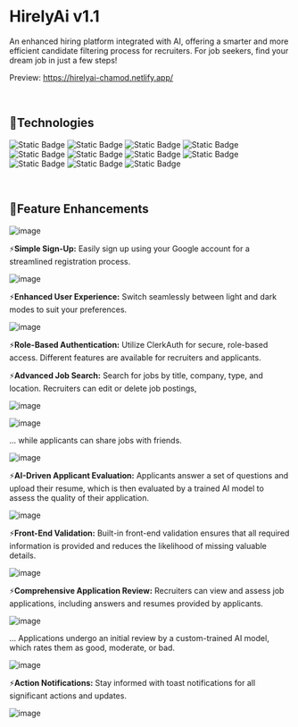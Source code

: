 # HirelyAi v1.1

An enhanced hiring platform integrated with AI, offering a smarter and more efficient candidate filtering process for recruiters. For job seekers, find your dream job in just a few steps!

Preview: https://hirelyai-chamod.netlify.app/

<br>

## 🌟Technologies
<img alt="Static Badge" src="https://img.shields.io/badge/React-black?logo=react"> <img alt="Static Badge" src="https://img.shields.io/badge/NodeJs-green?logo=node.js"> <img alt="Static Badge" src="https://img.shields.io/badge/Express-black?logo=express"> <img alt="Static Badge" src="https://img.shields.io/badge/MongoDB-darkgreen?logo=mongodb"> <img alt="Static Badge" src="https://img.shields.io/badge/Mongoose%20ODM-red?logo=mongoose"> <img alt="Static Badge" src="https://img.shields.io/badge/Zod-blue?logo=zod">
 <img alt="Static Badge" src="https://img.shields.io/badge/ClerkAuth-black?logo=Clerk"> <img alt="Static Badge" src="https://img.shields.io/badge/OpenAI%20API-black?logo=openai">
 <img alt="Static Badge" src="https://img.shields.io/badge/Tailwind%20CSS-white?logo=tailwindcss"> <img alt="Static Badge" src="https://img.shields.io/badge/shadcn%2Fui-black?logo=shadcnui"> <img alt="Static Badge" src="https://img.shields.io/badge/React%20Hot%20Toast-red?logo=React-Hot-Toast">
 
<br>

## 🌟Feature Enhancements

![image](https://github.com/user-attachments/assets/81cb4039-96ed-4d01-a42c-65227177dae9)

⚡**Simple Sign-Up:** Easily sign up using your Google account for a streamlined registration process.

![image](https://github.com/user-attachments/assets/afe2050a-7c17-4fe3-ad81-36ad02aeee6b)

⚡**Enhanced User Experience:** Switch seamlessly between light and dark modes to suit your preferences.

![image](https://github.com/user-attachments/assets/c144f1ca-8cae-4177-bf3b-8d0e9cb43d65)


⚡**Role-Based Authentication:** Utilize ClerkAuth for secure, role-based access. Different features are available for recruiters and applicants.

⚡**Advanced Job Search:** Search for jobs by title, company, type, and location. Recruiters can edit or delete job postings,

![image](https://github.com/user-attachments/assets/81e7ec08-3118-4cc4-9994-68d346f27a8f)

![image](https://github.com/user-attachments/assets/1587c088-8b77-4ea3-bf16-336f88787204)


 ... while applicants can share jobs with friends.

![image](https://github.com/user-attachments/assets/56a96366-43e0-464a-bcf8-f132100e43cd)

⚡**AI-Driven Applicant Evaluation:** Applicants answer a set of questions and upload their resume, which is then evaluated by a trained AI model to assess the quality of their application.

![image](https://github.com/user-attachments/assets/2528213d-8935-4fde-96b1-fdb8f7c0944a)

⚡**Front-End Validation:** Built-in front-end validation ensures that all required information is provided and reduces the likelihood of missing valuable details.

![image](https://github.com/user-attachments/assets/7001787e-daca-47a5-8412-efc59a85b01a)


⚡**Comprehensive Application Review:** Recruiters can view and assess job applications, including answers and resumes provided by applicants.

![image](https://github.com/user-attachments/assets/2c7957d5-377f-4a93-bb2b-e25c06fe7eae)

... Applications undergo an initial review by a custom-trained AI model, which rates them as good, moderate, or bad.

![image](https://github.com/user-attachments/assets/7d717b82-5961-4cd7-9ac2-9dd1dd625d1e)


⚡**Action Notifications:** Stay informed with toast notifications for all significant actions and updates.

![image](https://github.com/user-attachments/assets/7bd37248-7de7-4ba9-ad09-fb0d6556534b)














